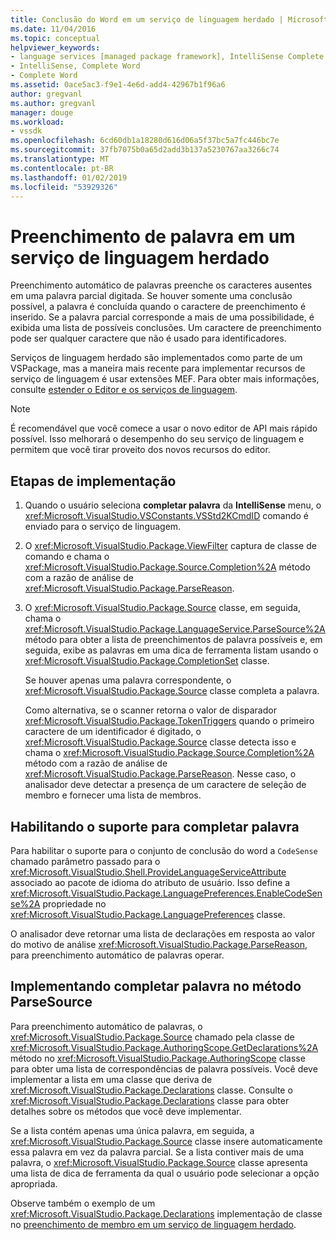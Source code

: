```yaml
---
title: Conclusão do Word em um serviço de linguagem herdado | Microsoft Docs
ms.date: 11/04/2016
ms.topic: conceptual
helpviewer_keywords:
- language services [managed package framework], IntelliSense Complete Word
- IntelliSense, Complete Word
- Complete Word
ms.assetid: 0ace5ac3-f9e1-4e6d-add4-42967b1f96a6
author: gregvanl
ms.author: gregvanl
manager: douge
ms.workload:
- vssdk
ms.openlocfilehash: 6cd60db1a18280d616d06a5f37bc5a7fc446bc7e
ms.sourcegitcommit: 37fb7075b0a65d2add3b137a5230767aa3266c74
ms.translationtype: MT
ms.contentlocale: pt-BR
ms.lasthandoff: 01/02/2019
ms.locfileid: "53929326"
---
```

# <a name="word-completion-in-a-legacy-language-service"></a>Preenchimento de palavra em um serviço de linguagem herdado
Preenchimento automático de palavras preenche os caracteres ausentes em uma palavra parcial digitada. Se houver somente uma conclusão possível, a palavra é concluída quando o caractere de preenchimento é inserido. Se a palavra parcial corresponde a mais de uma possibilidade, é exibida uma lista de possíveis conclusões. Um caractere de preenchimento pode ser qualquer caractere que não é usado para identificadores.  
  
 Serviços de linguagem herdado são implementados como parte de um VSPackage, mas a maneira mais recente para implementar recursos de serviço de linguagem é usar extensões MEF. Para obter mais informações, consulte [estender o Editor e os serviços de linguagem](../../extensibility/extending-the-editor-and-language-services.md).  
  
> [!NOTE]
>  É recomendável que você comece a usar o novo editor de API mais rápido possível. Isso melhorará o desempenho do seu serviço de linguagem e permitem que você tirar proveito dos novos recursos do editor.  
  
## <a name="implementation-steps"></a>Etapas de implementação  
  
1. Quando o usuário seleciona **completar palavra** da **IntelliSense** menu, o <xref:Microsoft.VisualStudio.VSConstants.VSStd2KCmdID> comando é enviado para o serviço de linguagem.  
  
2. O <xref:Microsoft.VisualStudio.Package.ViewFilter> captura de classe de comando e chama o <xref:Microsoft.VisualStudio.Package.Source.Completion%2A> método com a razão de análise de <xref:Microsoft.VisualStudio.Package.ParseReason>.  
  
3. O <xref:Microsoft.VisualStudio.Package.Source> classe, em seguida, chama o <xref:Microsoft.VisualStudio.Package.LanguageService.ParseSource%2A> método para obter a lista de preenchimentos de palavra possíveis e, em seguida, exibe as palavras em uma dica de ferramenta listam usando o <xref:Microsoft.VisualStudio.Package.CompletionSet> classe.  
  
    Se houver apenas uma palavra correspondente, o <xref:Microsoft.VisualStudio.Package.Source> classe completa a palavra.  
  
   Como alternativa, se o scanner retorna o valor de disparador <xref:Microsoft.VisualStudio.Package.TokenTriggers> quando o primeiro caractere de um identificador é digitado, o <xref:Microsoft.VisualStudio.Package.Source> classe detecta isso e chama o <xref:Microsoft.VisualStudio.Package.Source.Completion%2A> método com a razão de análise de <xref:Microsoft.VisualStudio.Package.ParseReason>. Nesse caso, o analisador deve detectar a presença de um caractere de seleção de membro e fornecer uma lista de membros.  
  
## <a name="enabling-support-for-the-complete-word"></a>Habilitando o suporte para completar palavra  
 Para habilitar o suporte para o conjunto de conclusão do word a `CodeSense` chamado parâmetro passado para o <xref:Microsoft.VisualStudio.Shell.ProvideLanguageServiceAttribute> associado ao pacote de idioma do atributo de usuário. Isso define a <xref:Microsoft.VisualStudio.Package.LanguagePreferences.EnableCodeSense%2A> propriedade no <xref:Microsoft.VisualStudio.Package.LanguagePreferences> classe.  
  
 O analisador deve retornar uma lista de declarações em resposta ao valor do motivo de análise <xref:Microsoft.VisualStudio.Package.ParseReason>, para preenchimento automático de palavras operar.  
  
## <a name="implementing-complete-word-in-the-parsesource-method"></a>Implementando completar palavra no método ParseSource  
 Para preenchimento automático de palavras, o <xref:Microsoft.VisualStudio.Package.Source> chamado pela classe de <xref:Microsoft.VisualStudio.Package.AuthoringScope.GetDeclarations%2A> método no <xref:Microsoft.VisualStudio.Package.AuthoringScope> classe para obter uma lista de correspondências de palavra possíveis. Você deve implementar a lista em uma classe que deriva de <xref:Microsoft.VisualStudio.Package.Declarations> classe. Consulte o <xref:Microsoft.VisualStudio.Package.Declarations> classe para obter detalhes sobre os métodos que você deve implementar.  
  
 Se a lista contém apenas uma única palavra, em seguida, a <xref:Microsoft.VisualStudio.Package.Source> classe insere automaticamente essa palavra em vez da palavra parcial. Se a lista contiver mais de uma palavra, o <xref:Microsoft.VisualStudio.Package.Source> classe apresenta uma lista de dica de ferramenta da qual o usuário pode selecionar a opção apropriada.  
  
 Observe também o exemplo de um <xref:Microsoft.VisualStudio.Package.Declarations> implementação de classe no [preenchimento de membro em um serviço de linguagem herdado](../../extensibility/internals/member-completion-in-a-legacy-language-service.md).